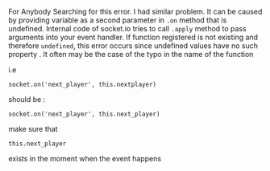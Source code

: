 For Anybody Searching for this error.
I had similar problem.
It can be caused by providing variable as a second parameter in `.on` method that is undefined. Internal code of socket.io tries to call `.apply` method to pass arguments into your event handler. If function registered is not existing and therefore `undefined`, this error occurs since undefined values have no such property . It often may be the case of the typo in the name of the function

i.e

```
socket.on('next_player', this.nextplayer)
```

should be :

```
socket.on('next_player', this.next_player)
```

make sure that

```
this.next_player
```

exists in the moment when the event happens
